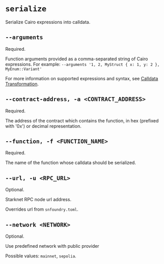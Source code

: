 # `serialize`
Serialize Cairo expressions into calldata.

## `--arguments`
Required.

Function arguments provided as a comma-separated string of Cairo expressions.
For example: `--arguments '1, 2, MyStruct { x: 1, y: 2 }, MyEnum::Variant'`

For more information on supported expressions and syntax, see [Calldata Transformation](../../starknet/calldata-transformation.md).

## `--contract-address, -a <CONTRACT_ADDRESS>`
Required.

The address of the contract which contains the function, in hex (prefixed with '0x') or decimal representation.

## `--function, -f <FUNCTION_NAME>`
Required.

The name of the function whose calldata should be serialized.

## `--url, -u <RPC_URL>`
Optional.

Starknet RPC node url address.

Overrides url from `snfoundry.toml`.

## `--network <NETWORK>`
Optional.

Use predefined network with public provider

Possible values: `mainnet`, `sepolia`.
